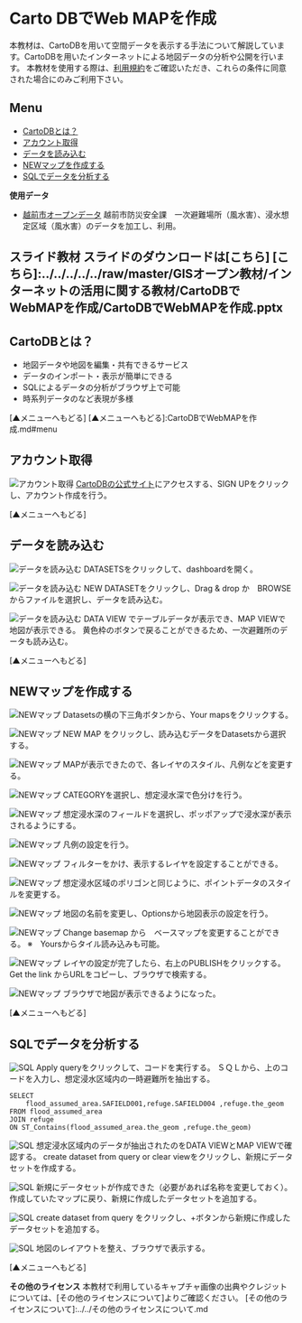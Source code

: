 # Carto DBでWeb MAPを作成
本教材は、CartoDBを用いて空間データを表示する手法について解説しています。CartoDBを用いたインターネットによる地図データの分析や公開を行います。
本教材を使用する際は、[利用規約]をご確認いただき、これらの条件に同意された場合にのみご利用下さい。

[利用規約]:../../../../../master/利用規約.md

**Menu**
------
* [CartoDBとは？](#CartoDBとは？)
* [アカウント取得](#アカウント取得)
* [データを読み込む](#データを読み込む)
* [NEWマップを作成する](#NEWマップを作成する)
* [SQLでデータを分析する](#SQLでデータを分析する)

**使用データ**

* [越前市オープンデータ] 越前市防災安全課　一次避難場所（風水害）、浸水想定区域（風水害）のデータを加工し、利用。


[越前市オープンデータ]:http://www.city.echizen.lg.jp/office/010/021/open-data-echizen.html


**スライド教材**
スライドのダウンロードは[こちら]
[こちら]:../../../../../raw/master/GISオープン教材/インターネットの活用に関する教材/CartoDBでWebMAPを作成/CartoDBでWebMAPを作成.pptx
--------

## CartoDBとは？

- 地図データや地図を編集・共有できるサービス
- データのインポート・表示が簡単にできる
- SQLによるデータの分析がブラウザ上で可能
- 時系列データのなど表現が多様

[▲メニューへもどる]
[▲メニューへもどる]:CartoDBでWebMAPを作成.md#menu

## アカウント取得
![アカウント取得](pic/cartopic_1.png)
[CartoDBの公式サイト]にアクセスする、SIGN UPをクリックし、アカウント作成を行う。

[CartoDBの公式サイト]:https://cartodb.com

[▲メニューへもどる]

## データを読み込む
![データを読み込む](pic/cartopic_2.png)
DATASETSをクリックして、dashboardを開く。

![データを読み込む](pic/cartopic_3.png)
NEW DATASETをクリックし、Drag & drop か　BROWSEからファイルを選択し、データを読み込む。

![データを読み込む](pic/cartopic_4.png)
DATA VIEW でテーブルデータが表示でき、MAP VIEWで地図が表示できる。
黄色枠のボタンで戻ることができるため、一次避難所のデータも読み込む。

[▲メニューへもどる]

## <a name="NEWマップを作成する">NEWマップを作成する
![NEWマップ](pic/cartopic_5.png)
Datasetsの横の下三角ボタンから、Your mapsをクリックする。

![NEWマップ](pic/cartopic_6.png)
NEW MAP をクリックし、読み込むデータをDatasetsから選択する。

![NEWマップ](pic/cartopic_7.png)
MAPが表示できたので、各レイヤのスタイル、凡例などを変更する。

![NEWマップ](pic/cartopic_8.png)
CATEGORYを選択し、想定浸水深で色分けを行う。

![NEWマップ](pic/cartopic_9.png)
想定浸水深のフィールドを選択し、ポッポアップで浸水深が表示されるようにする。

![NEWマップ](pic/cartopic_10.png)
凡例の設定を行う。

![NEWマップ](pic/cartopic_11.png)
フィルターをかけ、表示するレイヤを設定することができる。

![NEWマップ](pic/cartopic_12.png)
想定浸水区域のポリゴンと同じように、ポイントデータのスタイルを変更する。

![NEWマップ](pic/cartopic_13.png)
地図の名前を変更し、Optionsから地図表示の設定を行う。

![NEWマップ](pic/cartopic_14.png)
Change basemap から　ベースマップを変更することができる。
※　Yoursからタイル読み込みも可能。

![NEWマップ](pic/cartopic_15.png)
レイヤの設定が完了したら、右上のPUBLISHをクリックする。
Get the link からURLをコピーし、ブラウザで検索する。

![NEWマップ](pic/cartopic_16.png)
ブラウザで地図が表示できるようになった。

[▲メニューへもどる]

## <a name="SQLでデータを分析する">SQLでデータを分析する
![SQL](pic/cartopic_17.png)
Apply queryをクリックして、コードを実行する。
ＳＱＬから、上のコードを入力し、想定浸水区域内の一時避難所を抽出する。

```
SELECT
    flood_assumed_area.SAFIELD001,refuge.SAFIELD004 ,refuge.the_geom
FROM flood_assumed_area
JOIN refuge
ON ST_Contains(flood_assumed_area.the_geom ,refuge.the_geom)

```

![SQL](pic/cartopic_18.png)
想定浸水区域内のデータが抽出されたのをDATA VIEWとMAP VIEWで確認する。
create dataset from query or clear viewをクリックし、新規にデータセットを作成する。

![SQL](pic/cartopic_19.png)
新規にデータセットが作成できた（必要があれば名称を変更しておく）。
作成していたマップに戻り、新規に作成したデータセットを追加する。

![SQL](pic/cartopic_20.png)
create dataset from query をクリックし、+ボタンから新規に作成したデータセットを追加する。

![SQL](pic/cartopic_21.png)
地図のレイアウトを整え、ブラウザで表示する。

[▲メニューへもどる]

**その他のライセンス**
本教材で利用しているキャプチャ画像の出典やクレジットについては、[その他のライセンスについて]よりご確認ください。
[その他のライセンスについて]:../../その他のライセンスについて.md
